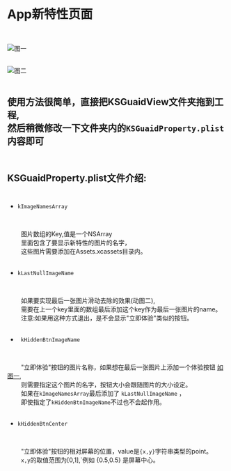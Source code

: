 # App新特性页面
<br/>
<span id=pic1>

![图一](https://github.com/iCloudys/KSGuaidView/blob/master/Gif/QQ20170531-143315.gif)<br/><br/>

</span>

![图二](https://github.com/iCloudys/KSGuaidView/blob/master/Gif/QQ20170531-143634.gif)<br/><br/>

使用方法很简单，直接把KSGuaidView文件夹拖到工程,<br/>然后稍微修改一下文件夹内的```KSGuaidProperty.plist```内容即可<br>
<br/>
--------- 
## KSGuaidProperty.plist文件介绍:<br/><br/>
 * ```kImageNamesArray```
<br/>

         图片数组的Key,值是一个NSArray<br/> 
         里面包含了要显示新特性的图片的名字，<br/>
         这些图片需要添加在Assets.xcassets目录内。<br/><br/>
 
 * ```kLastNullImageName```
 
<br/>

         如果要实现最后一张图片滑动去除的效果(动图二),<br/>
         需要在上一个key里面的数组最后添加这个key作为最后一张图片的name。<br/>
         注意:如果用这种方式退出，是不会显示"立即体验"类似的按钮。<br/><br/>

 
* ``` kHiddenBtnImageName```

<br/>

         "立即体验"按钮的图片名称，如果想在最后一张图片上添加一个体验按钮 [如图一](#pic1),<br/>
         则需要指定这个图片的名字，按钮大小会跟随图片的大小设定。<br/>
         如果在`kImageNamesArray`最后添加了 `kLastNullImageName` ，<br/>
         即使指定了`kHiddenBtnImageName`不过也不会起作用。<br/><br/>

 
*  ```kHiddenBtnCenter```

<br/>

         "立即体验"按钮的相对屏幕的位置，value是`{x,y}`字符串类型的point。<br/>
         `x,y`的取值范围为[0,1],`例如 {0.5,0.5} 是屏幕中心。<br/>


